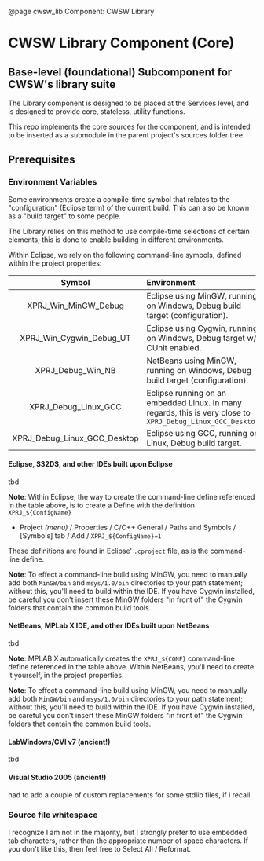 @page cwsw_lib Component: CWSW Library

# CWSW Library Component (Core)
## Base-level (foundational) Subcomponent for CWSW's library suite

The Library component is designed to be placed at the Services level, and is designed to provide core, stateless, utility functions.

This repo implements the core sources for the component, and is intended to be inserted as a submodule in the parent project's sources folder tree.

## Prerequisites
### Environment Variables
Some environments create a compile-time symbol that relates to the "configuration" (Eclipse term) of the current build. This can also be known as a "build target" to some people.

The Library relies on this method to use compile-time selections of certain elements; this is done to enable building in different environments.

Within Eclipse, we rely on the following command-line symbols, defined within the project properties:

Symbol 	| Environment
:---:	|:---
XPRJ_Win_MinGW_Debug	| Eclipse using MinGW, running on Windows, Debug build target (configuration).
XPRJ_Win_Cygwin_Debug_UT	| Eclipse using Cygwin, running on Windows, Debug target w/ CUnit enabled.
XPRJ_Debug_Win_NB     | NetBeans using MinGW, running on Windows, Debug build target (configuration).
XPRJ_Debug_Linux_GCC	| Eclipse running on an embedded Linux. In many regards, this is very close to `XPRJ_Debug_Linux_GCC_Desktop`
XPRJ_Debug_Linux_GCC_Desktop	| Eclipse using GCC, running on Linux, Debug build target.


#### Eclipse, S32DS, and other IDEs built upon Eclipse
tbd

**Note**: Within Eclipse, the way to create the command-line define referenced in the table above, is to create a Define with the definition `XPRJ_${ConfigName}`
* Project _(menu)_ / Properties / C/C++ General / Paths and Symbols / [Symbols] tab / Add / `XPRJ_${ConfigName}=1` 

These definitions are found in Eclipse' `.cproject` file, as is the command-line define.

**Note**: To effect a command-line build using MinGW, you need to manually add both `MinGW/bin` and `msys/1.0/bin` directories to your path statement; without this, you'll need to build within the IDE. If you have Cygwin installed, be careful you don't insert these MinGW folders "in front of" the Cygwin folders that contain the common build tools.


#### NetBeans, MPLab X IDE, and other IDEs built upon NetBeans
tbd

**Note**: MPLAB X automatically creates the `XPRJ_${CONF}` command-line define referenced in the table above. Within NetBeans, you'll need to create it yourself, in the project properties.

**Note**: To effect a command-line build using MinGW, you need to manually add both `MinGW/bin` and `msys/1.0/bin` directories to your path statement; without this, you'll need to build within the IDE. If you have Cygwin installed, be careful you don't insert these MinGW folders "in front of" the Cygwin folders that contain the common build tools.

#### LabWindows/CVI v7 (ancient!)
tbd

#### Visual Studio 2005 (ancient!)
had to add a couple of custom replacements for some stdlib files, if i recall.


### Source file whitespace
I recognize I am not in the majority, but I strongly prefer to use embedded tab characters, rather than the appropriate number of space characters. If you don't like this, then feel free to Select All / Reformat.
